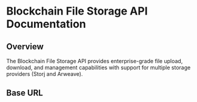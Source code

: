 # Blockchain File Storage API Documentation

## Overview

The Blockchain File Storage API provides enterprise-grade file upload, download, and management capabilities with support for multiple storage providers (Storj and Arweave).

## Base URL

